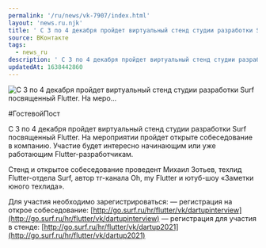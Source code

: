 ```yaml
---
permalink: '/ru/news/vk-7907/index.html'
layout: 'news.ru.njk'
title: ' С 3 по 4 декабря пройдет виртуальный стенд студии разработки Surf посвященный Flutter. На меро…'
source: ВКонтакте
tags:
  - news_ru
description: ' С 3 по 4 декабря пройдет виртуальный стенд студии разработки Surf посвященный Flutter. На меро…'
updatedAt: 1638442860
---
```

![ С 3 по 4 декабря пройдет виртуальный стенд студии разработки Surf посвященный Flutter. На меро…](https://sun9-41.userapi.com/sun9-86/impg/p745EcUGCFXEZp5KX6Xr-p2I0911yJzwTnDNOg/QhSjZO7PKWk.jpg?size=1280x853&quality=96&sign=8727d6fa3a9d7dd14a9db5c9e0782df4&c_uniq_tag=gwxL5WTsjvJp_J_e8s8ZOvAof8ckKeFxsvFlou0pNPo&type=album)

#ГостевойПост

С 3 по 4 декабря пройдет виртуальный стенд студии разработки Surf посвященный Flutter. На мероприятии пройдет открыте собеседование в компанию. Участие будет интересно начинающим или уже работающим Flutter-разработчикам.

Стенд и открытое собеседование проведент Михаил Зотьев, техлид Flutter-отдела Surf, автор тг-канала Oh, my Flutter и ютуб-шоу «Заметки юного техлида».

Для участия необходимо зарегистрироваться:
— регистрация на открое собеседование: [http://go.surf.ru/hr/flutter/vk/dartupinterview](http://go.surf.ru/hr/flutter/vk/dartupinterview)
— регистрация для участия в стенде: [http://go.surf.ru/hr/flutter/vk/dartup2021](http://go.surf.ru/hr/flutter/vk/dartup2021)
